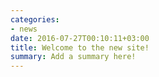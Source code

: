 ```yaml
---
categories:
- news
date: 2016-07-27T00:10:11+03:00
title: Welcome to the new site!
summary: Add a summary here!
---
```


